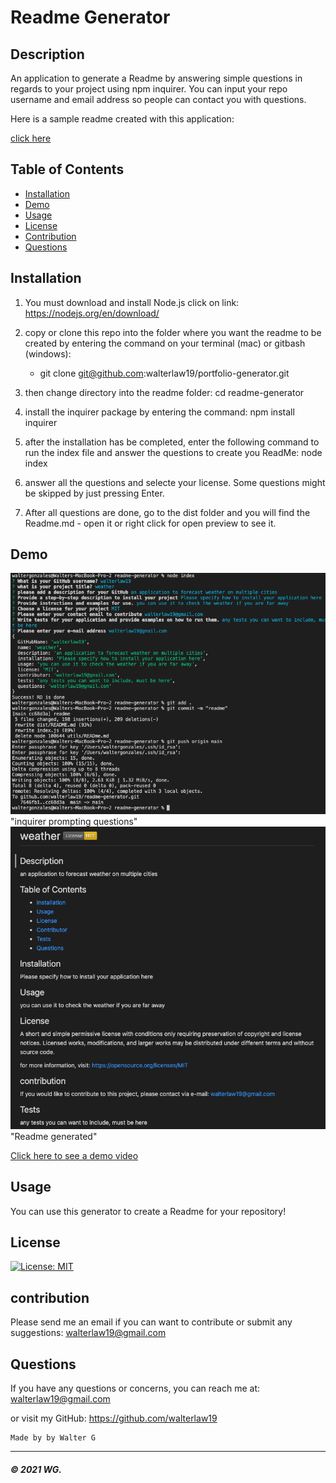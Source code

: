 # Readme Generator

## Description
An application to generate a Readme by answering simple questions in regards to your project using npm inquirer. You can input your repo username and email address so people can contact you with questions.

Here is a sample readme created with this application:

[click here](sample-readme/sampleReadme.md)

## Table of Contents

* [Installation](#installation)
* [Demo](#demo)
* [Usage](#usage)
* [License](#license)
* [Contribution](#contribution)
* [Questions](#questions)


## Installation

1. You must download and install Node.js click on link: https://nodejs.org/en/download/

2. copy or clone this repo into the folder where you want the readme to be created by entering the command on your terminal (mac) or gitbash (windows):
    * git clone git@github.com:walterlaw19/portfolio-generator.git

3. then change directory into the readme folder: cd readme-generator

4. install the inquirer package by entering the command: npm install inquirer

5. after the installation has be completed, enter the following command to run the index file and answer the questions to create you ReadMe: node index

6. answer all the questions and selecte your license.  Some questions might be skipped by just pressing Enter.

7. After all questions are done, go to the dist folder and you will find the Readme.md - open it or right click for open preview to see it.



## Demo

![](Readme-images/screenshot2.PNG) "inquirer prompting questions"
![](Readme-images/screenshot1.PNG) "Readme generated"

[Click here to see a demo video](https://drive.google.com/file/d/1EkY0NhtOeCyj934PYp1nhqgi_yBgMbzD/view?usp=sharing)

## Usage

You can use this generator to create a Readme for your repository!

 
## License

[![License: MIT](https://img.shields.io/badge/License-MIT-yellow.svg)](https://opensource.org/licenses/MIT)


## contribution

Please send me an email if you can want to contribute or submit any suggestions: walterlaw19@gmail.com




## Questions

If you have any questions or concerns, you can reach me at: walterlaw19@gmail.com

or visit my GitHub: https://github.com/walterlaw19



```
Made by by Walter G
```

---
##### © 2021 WG.




